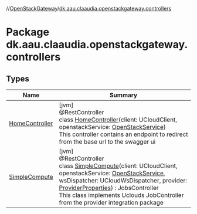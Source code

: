 //[OpenStackGateway](../../index.md)/[dk.aau.claaudia.openstackgateway.controllers](index.md)

# Package dk.aau.claaudia.openstackgateway.controllers

## Types

| Name | Summary |
|---|---|
| [HomeController](-home-controller/index.md) | [jvm]<br>@RestController<br>class [HomeController](-home-controller/index.md)(client: UCloudClient, openstackService: [OpenStackService](../dk.aau.claaudia.openstackgateway.services/-open-stack-service/index.md))<br>This controller contains an endpoint to redirect from the base url to the swagger ui |
| [SimpleCompute](-simple-compute/index.md) | [jvm]<br>@RestController<br>class [SimpleCompute](-simple-compute/index.md)(client: UCloudClient, openstackService: [OpenStackService](../dk.aau.claaudia.openstackgateway.services/-open-stack-service/index.md), wsDispatcher: UCloudWsDispatcher, provider: [ProviderProperties](../dk.aau.claaudia.openstackgateway.config/-provider-properties/index.md)) : JobsController<br>This class implements Uclouds JobController from the provider integration package |
